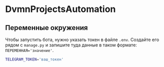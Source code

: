 # DvmnProjectsAutomation

## Переменные окружения

Чтобы запустить бота, нужно указать токен в файле `.env`. 
Создайте его рядом с `manage.py`
и запишите туда данные в таком формате: `ПЕРЕМЕННАЯ='значение'`.

```sh
TELEGRAM_TOKEN='ваш_токен'
```
